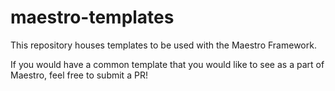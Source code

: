 # maestro-templates

This repository houses templates to be used with the Maestro Framework.

If you would have a common template that you would like to see as a part of Maestro, feel free to submit a PR!
